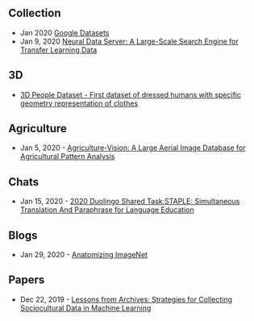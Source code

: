 
## Collection
- Jan 2020 [Google Datasets](https://twitter.com/JeffDean/status/1220398456096710656)
- Jan 9, 2020 [Neural Data Server: A Large-Scale Search Engine for Transfer Learning Data](https://arxiv.org/abs/2001.02799)


## 3D
- [3D People Dataset - First dataset of dressed humans with specific geometry representation of clothes](https://cv.iri.upc-csic.es/)

## Agriculture
- Jan 5, 2020 - [Agriculture-Vision: A Large Aerial Image Database for Agricultural Pattern Analysis](https://arxiv.org/abs/2001.01306)

## Chats
- Jan 15, 2020 - [2020 Duolingo Shared Task:STAPLE: Simultaneous Translation And Paraphrase for Language Education](http://sharedtask.duolingo.com/#data)

## Blogs
- Jan 29, 2020 - [Anatomizing ImageNet](https://gab41.lab41.org/anatomizing-imagenet-bc16b8335d11)

## Papers
- Dec 22, 2019 - [Lessons from Archives: Strategies for Collecting Sociocultural Data in Machine Learning](https://arxiv.org/abs/1912.10389)